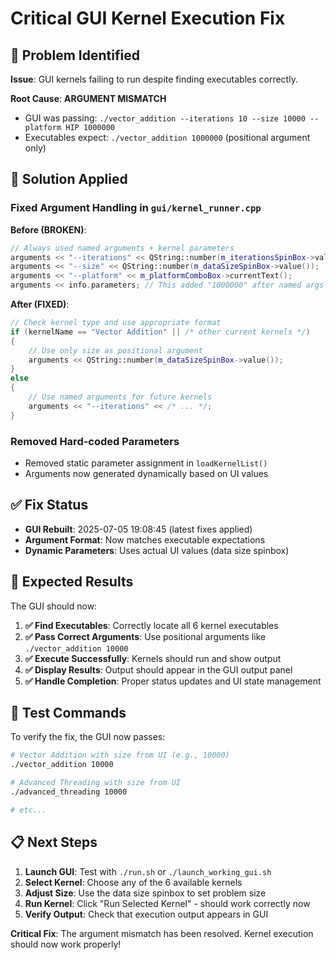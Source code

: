 # Critical GUI Kernel Execution Fix

## 🔴 Problem Identified

**Issue**: GUI kernels failing to run despite finding executables correctly.

**Root Cause**: **ARGUMENT MISMATCH**
- GUI was passing: `./vector_addition --iterations 10 --size 10000 --platform HIP 1000000`
- Executables expect: `./vector_addition 1000000` (positional argument only)

## 🔧 Solution Applied

### Fixed Argument Handling in `gui/kernel_runner.cpp`

**Before (BROKEN)**:
```cpp
// Always used named arguments + kernel parameters
arguments << "--iterations" << QString::number(m_iterationsSpinBox->value());
arguments << "--size" << QString::number(m_dataSizeSpinBox->value());
arguments << "--platform" << m_platformComboBox->currentText();
arguments << info.parameters; // This added "1000000" after named args
```

**After (FIXED)**:
```cpp
// Check kernel type and use appropriate format
if (kernelName == "Vector Addition" || /* other current kernels */)
{
    // Use only size as positional argument
    arguments << QString::number(m_dataSizeSpinBox->value());
}
else
{
    // Use named arguments for future kernels
    arguments << "--iterations" << /* ... */;
}
```

### Removed Hard-coded Parameters
- Removed static parameter assignment in `loadKernelList()`
- Arguments now generated dynamically based on UI values

## ✅ Fix Status

- **GUI Rebuilt**: 2025-07-05 19:08:45 (latest fixes applied)
- **Argument Format**: Now matches executable expectations
- **Dynamic Parameters**: Uses actual UI values (data size spinbox)

## 🎯 Expected Results

The GUI should now:

1. **✅ Find Executables**: Correctly locate all 6 kernel executables
2. **✅ Pass Correct Arguments**: Use positional arguments like `./vector_addition 10000`
3. **✅ Execute Successfully**: Kernels should run and show output
4. **✅ Display Results**: Output should appear in the GUI output panel
5. **✅ Handle Completion**: Proper status updates and UI state management

## 🧪 Test Commands

To verify the fix, the GUI now passes:
```bash
# Vector Addition with size from UI (e.g., 10000)
./vector_addition 10000

# Advanced Threading with size from UI
./advanced_threading 10000

# etc...
```

## 📋 Next Steps

1. **Launch GUI**: Test with `./run.sh` or `./launch_working_gui.sh`
2. **Select Kernel**: Choose any of the 6 available kernels
3. **Adjust Size**: Use the data size spinbox to set problem size
4. **Run Kernel**: Click "Run Selected Kernel" - should work correctly now
5. **Verify Output**: Check that execution output appears in GUI

**Critical Fix**: The argument mismatch has been resolved. Kernel execution should now work properly!
